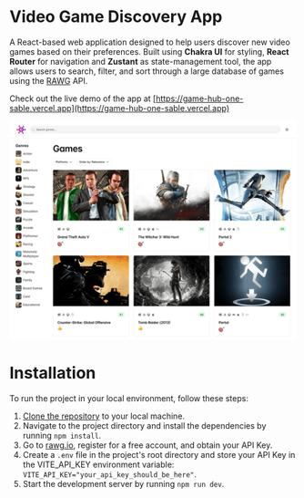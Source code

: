 # Video Game Discovery App
A React-based web application designed to help users discover new video games based on their preferences. Built using **Chakra UI** for styling, **React Router** for navigation and **Zustant** as state-management tool, the app allows users to search, filter, and sort through a large database of games using the [RAWG](https://rawg.io/apidocs) API.

Check out the live demo of the app at [https://game-hub-one-sable.vercel.app](https://game-hub-one-sable.vercel.app)

![Game Hub Project Screenshot](screenshot.png)

# Installation

To run the project in your local environment, follow these steps:

1. [Clone the repository](https://docs.github.com/en/repositories/creating-and-managing-repositories/cloning-a-repository) to your local machine.
2. Navigate to the project directory and install the dependencies by running `npm install`.
3. Go to [rawg.io](https://rawg.io), register for a free account, and obtain your API Key.
4. Create a `.env` file in the project's root directory and store your API Key in the VITE_API_KEY environment variable: `VITE_API_KEY="your_api_key_should_be_here"`.
5. Start the development server by running `npm run dev`.